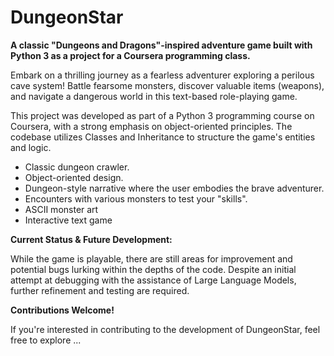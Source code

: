 # DungeonStar

**A classic "Dungeons and Dragons"-inspired adventure game built with Python 3 as a project for a Coursera programming class.**

Embark on a thrilling journey as a fearless adventurer exploring a perilous cave system! Battle fearsome monsters, discover valuable items (weapons), and navigate a dangerous world in this text-based role-playing game.

This project was developed as part of a Python 3 programming course on Coursera, with a strong emphasis on object-oriented principles. The codebase utilizes Classes and Inheritance to structure the game's entities and logic.

* Classic dungeon crawler.
* Object-oriented design.
* Dungeon-style narrative where the user embodies the brave adventurer.
* Encounters with various monsters to test your "skills".
* ASCII monster art
* Interactive text game
  

**Current Status & Future Development:**

While the game is playable, there are still areas for improvement and potential bugs lurking within the depths of the code. 
Despite an initial attempt at debugging with the assistance of Large Language Models, further refinement and testing are required.

**Contributions Welcome!**

If you're interested in contributing to the development of DungeonStar, feel free to explore ...

